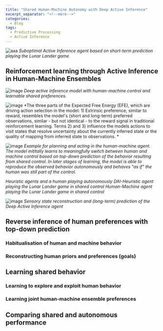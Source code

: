 ```yaml
---
title: "Shared Human-Machine Autonomy with Deep Active Inference"
excerpt_separator: "<!--more-->"
categories:
  - Blog
tags:
  - Predictive Processing
  - Active Inference
---
```


![aaa](https://user-images.githubusercontent.com/11250153/107032445-1b04b680-67b4-11eb-8be6-3b691a3b8f2d.gif)
*Suboptimal Active Inference agent based on short-term prediction playing the Lunar Lander game*

## Reinforcement learning through Active Inference in Human-Machine Ensembles
![image](https://user-images.githubusercontent.com/11250153/107070727-fcb6af00-67e3-11eb-9b86-16164ca286a0.png)
*Deep active inference model with human-machine control and learnable shared preferences.*

![image](https://user-images.githubusercontent.com/11250153/107074933-b95f3f00-67e9-11eb-9c05-e1ef01708537.png)
*The three parts of the Expected Free Energy (EFE), which are driving action selection in the model: 1) Extrinsic preference, similar to reward, resembles the
model's (short and long-term) preferred observations, similar - but not identical - to the reward signal in traditional reinforcement learning. Terms 2) and 3) influence the models actions to visit states that resolve uncertainty about the currently inferred state or the quality of mapping from inferred state to observations. *

![image](https://user-images.githubusercontent.com/11250153/107073371-9764bd00-67e7-11eb-8ab2-d35509726adf.png)
*Example for planning and acting in the human-machine agent. The model inititally learns to meaningfully switch between human and machine control based on top-down prediction of the behavior resulting from shared control. In later stages of learning, the model is able to reproduce the observed behavior autonomously and behaves "as if" the human was still part of the control.*

*Heuristic agents and a human playing autonomously*
*DAI-Heuristic agent playing the Lunar Lander game in shared control*
*Human-Machine agent playing the Lunar Lander game in shared control*

![image](https://user-images.githubusercontent.com/11250153/107033193-3ae8aa00-67b5-11eb-8198-8f883c9aa1a0.png)
*Sensory state reconstruction and (long-term) prediction of the Deep Active Inference agent*

## Reverse inference of human preferences with top-down prediction
### Habitualisation of human and machine behavior
### Reconstructing human priors and preferences (goals) 

## Learning shared behavior
### Learning to explore and exploit human behavior
### Learning joint human-machine ensemble preferences
  
## Comparing shared and autonomous performance 


